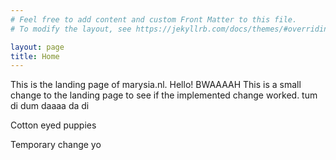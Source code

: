 ```yaml
---
# Feel free to add content and custom Front Matter to this file.
# To modify the layout, see https://jekyllrb.com/docs/themes/#overriding-theme-defaults

layout: page
title: Home
---
```


This is the landing page of marysia.nl. Hello!
BWAAAAH
This is a small change to the landing page to see if the implemented change worked.
tum di dum daaaa da di

Cotton eyed puppies

Temporary change yo